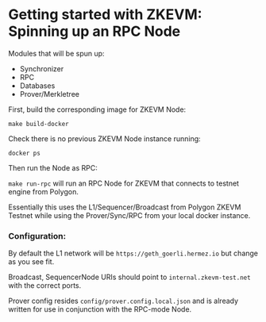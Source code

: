 # Getting started with ZKEVM: Spinning up an RPC Node 

Modules that will be spun up:

- Synchronizer
- RPC
- Databases
- Prover/Merkletree

First, build the corresponding image for ZKEVM Node:

`make build-docker`

Check there is no previous ZKEVM Node instance running:

`docker ps`

Then run the Node as RPC:

`make run-rpc` will run an RPC Node for ZKEVM that connects to testnet engine from Polygon.

Essentially this uses the L1/Sequencer/Broadcast from Polygon ZKEVM Testnet while using the Prover/Sync/RPC from your local docker instance.

### Configuration:

By default the L1 network will be `https://geth_goerli.hermez.io` but change as you see fit.

Broadcast, SequencerNode URIs should point to `internal.zkevm-test.net` with the correct ports.

Prover config resides `config/prover.config.local.json` and is already written for use in conjunction with the RPC-mode Node.